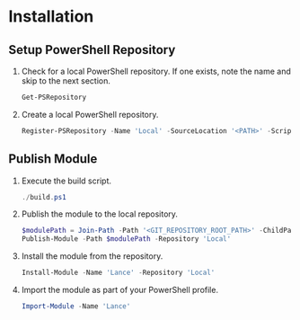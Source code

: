 # Installation

## Setup PowerShell Repository

1. Check for a local PowerShell repository. If one exists, note the name and skip to the next section.

   ```powershell
   Get-PSRepository
   ```

1. Create a local PowerShell repository.

   ```powershell
   Register-PSRepository -Name 'Local' -SourceLocation '<PATH>' -ScriptSourceLocation '<PATH>' -InstallationPolicy 'Trusted'
   ```

## Publish Module

1. Execute the build script.

   ```powershell
   ./build.ps1
   ```

1. Publish the module to the local repository.

   ```powershell
   $modulePath = Join-Path -Path '<GIT_REPOSITORY_ROOT_PATH>' -ChildPath 'artifacts' -AdditionalChildPath 'Lance'
   Publish-Module -Path $modulePath -Repository 'Local'
   ```

1. Install the module from the repository.

   ```powershell
   Install-Module -Name 'Lance' -Repository 'Local'
   ```

1. Import the module as part of your PowerShell profile.

   ```powershell
   Import-Module -Name 'Lance'
   ```
